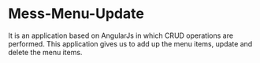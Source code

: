 # Mess-Menu-Update
It is an application based on AngularJs in which CRUD operations are performed. This application gives us to add up the menu items, update and delete the menu items. 
